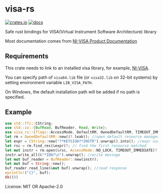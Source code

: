 ﻿# visa-rs

[![crates.io](https://img.shields.io/crates/v/visa-rs.svg)](https://crates.io/crates/visa-rs)
[![docs](https://docs.rs/visa-rs/badge.svg)](https://docs.rs/visa-rs)


Safe rust bindings for VISA(Virtual Instrument Software Architecture) library

Most documentation comes from [NI-VISA Product Documentation](https://www.ni.com/docs/en-US/bundle/ni-visa-20.0/page/ni-visa/help_file_title.html)

## Requirements
This crate needs to link to an installed visa library, for example, [NI-VISA](https://www.ni.com/en-us/support/downloads/drivers/download.ni-visa.html).

You can specify path of `visa64.lib` file (or `visa32.lib` on 32-bit systems) by setting environment variable `LIB_VISA_PATH`.

On Windows, the default installation path will be added if no path is specified.

## Example
```rust
use std::ffi::CString;
use std::io::{BufRead, BufReader, Read, Write};
use visa_rs::{flags::AccessMode, DefaultRM, OwnedDefaultRM, TIMEOUT_IMMEDIATE};
let rm = OwnedDefaultRM::new()?.leak(); //open default resource manager
let expr = CString::new("?*KEYSIGH?*INSTR").unwrap().into(); //expr used to match resource name
let rsc = rm.find_res(&expr)?; // find the first resource matched
let mut instr = rm.open(&rsc, AccessMode::NO_LOCK, TIMEOUT_IMMEDIATE)?; //open a session to resource
instr.write_all(b"*IDN?\n").unwrap(); //write message
let mut buf_reader = BufReader::new(instr);
let mut buf = String::new();
buf_reader.read_line(&mut buf).unwrap(); //read response
eprintln!("{}", buf);
Ok(())
```

License: MIT OR Apache-2.0
